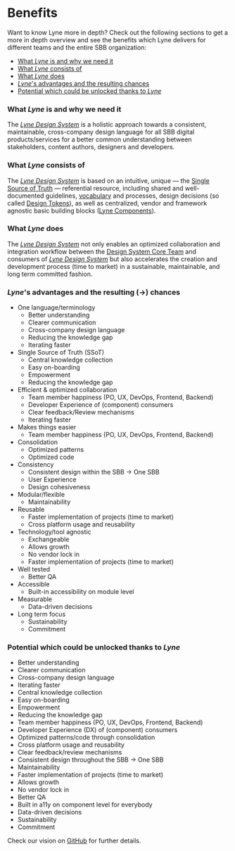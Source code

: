 # Benefits

Want to know Lyne more in depth? Check out the following sections to get a more in depth overview and see the benefits which Lyne delivers for different teams and the entire SBB organization:

- [What *Lyne* is and why we need it](#what-lyne-is-and-why-we-need-it)
- [What *Lyne* consists of](#what-lyne-consists-of)
- [What *Lyne* does](#what-lyne-does)
- [*Lyne*'s advantages and the resulting chances](#lynes-advantages-and-the-resulting--chances)
- [Potential which could be unlocked thanks to *Lyne*](#potential-which-could-be-unlocked-thanks-to-lyne)

### What *Lyne* is and why we need it
The *[Lyne Design System](./02-vocabulary.mdx#lyne)* is a holistic approach towards a consistent, maintainable, cross-company design language for all SBB digital products/services for a better common understanding between stakeholders, content authors, designers and developers.

### What *Lyne* consists of
The *[Lyne Design System](./02-vocabulary.mdx#lyne)* is based on an intuitive, unique — the [Single Source of Truth](./02-vocabulary.mdx#ingle-source-of-truth) — referential resource, including shared and well-documented guidelines, [vocabulary](./02-vocabulary.mdx) and processes, design decisions (so called [Design Tokens](./02-vocabulary.mdx#design-token)), as well as centralized, vendor and framework agnostic basic building blocks ([Lyne Components](./02-vocabulary.mdx#lyne-components)).

### What *Lyne* does
The *[Lyne Design System](./02-vocabulary.mdx#lyne)* not only enables an optimized collaboration and integration workflow between the [Design System Core Team](./02-vocabulary.mdx#design-system-core-team) and consumers of *[Lyne Design System](./02-vocabulary.mdx#lyne)* but also accelerates the creation and development process (time to market) in a sustainable, maintainable, and long term committed fashion.

### *Lyne*'s advantages and the resulting (→) chances
- One language/terminology
    - Better understanding
    - Clearer communication
    - Cross-company design language
    - Reducing the knowledge gap
    - Iterating faster
- Single Source of Truth (SSoT)
    - Central knowledge collection
    - Easy on-boarding
    - Empowerment
    - Reducing the knowledge gap
- Efficient & optimized collaboration
    - Team member happiness (PO, UX, DevOps, Frontend, Backend)
    - Developer Experience of (component) consumers
    - Clear feedback/Review mechanisms
    - Iterating faster
- Makes things easier
    - Team member happiness (PO, UX, DevOps, Frontend, Backend)
- Consolidation
    - Optimized patterns
    - Optimized code
- Consistency
    - Consistent design within the SBB → One SBB
    - User Experience
    - Design cohesiveness
- Modular/flexible
    - Maintainability
- Reusable
    - Faster implementation of projects (time to market)
    - Cross platform usage and reusability
- Technology/tool agnostic
    - Exchangeable
    - Allows growth
    - No vendor lock in
    - Faster implementation of projects (time to market)
- Well tested
    - Better QA
- Accessible
    - Built-in accessibility on module level
- Measurable
    - Data-driven decisions
- Long term focus
    - Sustainability
    - Commitment

### Potential which could be unlocked thanks to *Lyne*
- Better understanding
- Clearer communication
- Cross-company design language
- Iterating faster
- Central knowledge collection
- Easy on-boarding
- Empowerment
- Reducing the knowledge gap
- Team member happiness (PO, UX, DevOps, Frontend, Backend)
- Developer Experience (DX) of (component) consumers
- Optimized patterns/code through consolidation
- Cross platform usage and reusability
- Clear feedback/review mechanisms
- Consistent design throughout the SBB → One SBB
- Maintainability
- Faster implementation of projects (time to market)
- Allows growth
- No vendor lock in
- Better QA
- Built in a11y on component level for everybody
- Data-driven decisions
- Sustainability
- Commitment

Check our vision on [GitHub](https://github.com/lyne-design-system/lyne/blob/master/docs/VISION.md) for further details.
